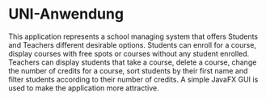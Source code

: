 # UNI-Anwendung
This application represents a school managing system that offers Students and Teachers different desirable options.
Students can enroll for a course, display courses with free spots or courses without any student enrolled. 
Teachers can display students that take a course, delete a course, change the number of credits for a course, 
sort students by their first name and filter students according to their number of credits.
A simple JavaFX GUI is used to make the application more attractive.
